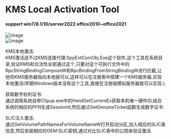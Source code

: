 # KMS Local Activation Tool  

#### support win7/8.1/10/server2022 office2010~office2021

![image](https://github.com/laomms/KmsTool/blob/main/kms.JPG)     
![image](https://github.com/laomms/KmsTool/blob/main/kms2.png)   

KMS本地激活:  
KMS激活逃不过KMS连接代理:SppExtComObj.Exe这个软件,这个工具在系统目录,验证KMS和合法性全部通过这个,只要对这个可执行文件中的RpcStringBindingComposeW和RpcBindingFromStringBindingW进行拦截,让他将KMS服务器指向本地就可以,这样可以在注册表中搭建一个KMS服务器,实现本地激活(早期Windows版本没有这个工具,直接在注册版模拟服务器就可以实现.).


获取数字权利证书:  
通过调用系统自带Clipup.exe中的HwidGetCurrentEx获取本机唯一硬件ID,结合系统的相应的PFN生成SessionId,然后通过GetGenuineTicket函数生成数字证书.

SLIC注入激活:  
通过GetVolumePathNamesForVolumeNameW打开启动分区,加入相应的SLIC表信息,然后安装相应的OEM:SLIC密钥,通过对比SLIC表中的公钥来验证激活.












